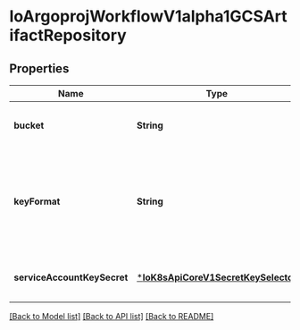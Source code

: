 # IoArgoprojWorkflowV1alpha1GCSArtifactRepository


## Properties
Name | Type | Description | Notes
------------ | ------------- | ------------- | -------------
**bucket** | **String** | Bucket is the name of the bucket | [optional] [default to nothing]
**keyFormat** | **String** | KeyFormat defines the format of how to store keys and can reference workflow variables. | [optional] [default to nothing]
**serviceAccountKeySecret** | [***IoK8sApiCoreV1SecretKeySelector**](IoK8sApiCoreV1SecretKeySelector.md) |  | [optional] [default to nothing]


[[Back to Model list]](../README.md#models) [[Back to API list]](../README.md#api-endpoints) [[Back to README]](../README.md)



